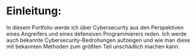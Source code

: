 # Einleitung:
In diesem Portfolio werde ich über Cybersecurity aus den Perspektiven eines Angreifers und eines defensiven Programmierers reden. Ich werde auch bekannte Cybersecurity-Bedrohungen aufzeigen und wie man diese mit bekannten Methoden zum größten Teil unschädlich machen kann.
